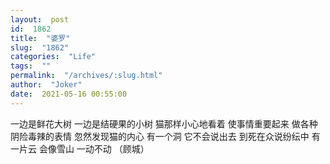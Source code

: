 ```yaml
---
layout:  post
id:  1862
title:  "婆罗"
slug:  "1862"
categories:  "Life"
tags:  ""
permalink:  "/archives/:slug.html"
author:  "Joker"
date:  2021-05-16 00:55:00
---
```




一边是鲜花大树
一边是结硬果的小树
猫那样小心地看着
使事情重要起来
做各种阴险毒辣的表情
忽然发现猫的内心
有一个洞
它不会说出去
到死在众说纷纭中
有一片云
会像雪山
一动不动
（顾城）
